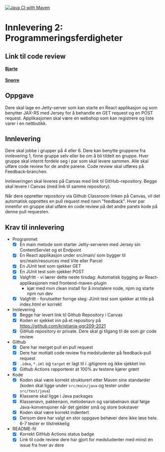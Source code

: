 [![Java CI with Maven](https://github.com/kristiania-pgr209-2022/pgr209-2-freebattie/actions/workflows/maven.yml/badge.svg)](https://github.com/kristiania-pgr209-2022/pgr209-2-freebattie/actions/workflows/maven.yml)
# Innlevering 2: Programmeringsferdigheter

## Link til code review
####  [Bjarte](https://github.com/kristiania-pgr209-2022/pgr209-2-Simpada/pull/1#discussion_r994318321)
####  [Snorre](https://github.com/kristiania-pgr209-2022/pgr209-2-Simpada/pull/1#pullrequestreview-1140713789)
## Oppgave

Dere skal lage en Jetty-server som kan starte en React applikasjon og som benytter JAX-RS med Jersey for å behandle en GET request og en POST request. Applikasjonen skal være en webshop som kan registrere og liste varer i en nettbutikk.

## Innlevering

Dere skal jobbe i grupper på 4 eller 6. Dere kan benytte gruppene fra innlevering 1, finne gruppe selv eller be om å bli tildelt en gruppe. Hver gruppe skal internt fordele seg i par som skal levere sammen. Alle skal utføre code review for de andre parene. Code review skal utføres på Feedback-branchen.

Innleveringen skal leveres på Canvas med link til GitHub-repository. Begge skal levere i Canvas (med link til samme repository).

Når dere oppretter repository via Github Classroom linken på Canvas, vil det automatisk opprettes en pull request med navn "feedback". Hver par innenfor en gruppe skal utføre en code review på det andre parets kode på denne pull requesten.

## Krav til innlevering

* Programmet
  * [x] En main metode som starter Jetty-serveren med Jersey sin ContentServlet og et Endpoint
  * [x] En React applikasjon under src/main/<something> som bygger til src/main/resources med Vite eller Parcel
  * [x] En JUnit test som sjekker GET
  * [x] En JUnit test som sjekker POST
  * [x] Valgfritt - vi lærer dette neste tirsdag: Automatisk bygging av React-applikasjonen med frontend-maven-plugin
    * kjør med mvn clean install for å innstalere node, npm og starte npm run dev
  * [x] Valgfritt - forutsetter forrige steg: JUnit test som sjekker at title på index.html er korrekt
* Innlevering
  * [x] Begge har levert link til Github Repository i Canvas
  * [x] Koden er sjekket inn på et repository på https://github.com/kristiania-pgr209-2021
  * [x] GitHub repository er private. Dere skal gi tilgang til de som gir code review
* Github
  * [x] Dere har merget pull en pull request
  * [x] Dere har mottatt code review fra medstudenter på feedback-pull request
  * [x] `.idea`, `*.iml` og `target` er lagt til i .gitignore og ikke sjekket inn
  * [x] Github Actions rapporterer at 100% av testene kjører grønt
* Kode
  * [x] Koden skal være korrekt strukturert etter Maven sine standarder (koden skal ligge under `src/main/java` og tester under `src/test/java`)
  * [x] Klassene skal ligge i Java packages
  * [x] Klassenavn, pakkenavn, metodenavn og variabelnavn skal følge Java-konvensjoner når det gjelder små og store bokstaver
  * [x] Koden skal være korrekt indentert
  * [x] Dersom dere har valgt en stor oppgave behøver dere ikke løse hele. 6-7 tester er tilstrekkelig
* README-fil
  * [x] Korrekt GitHub Actions status badge
  * [x] Link til code review dere har gjort for medstudenter med minst én issue fra hver av dere
